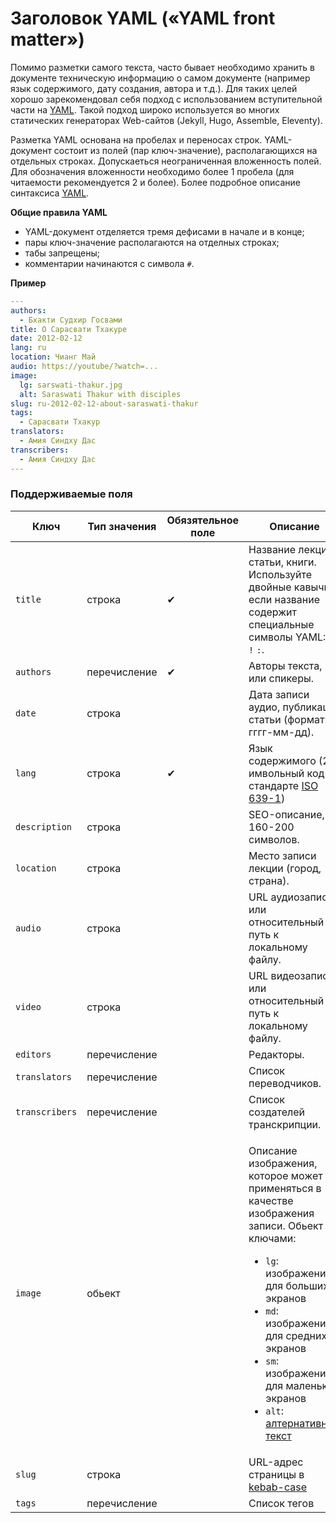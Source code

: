 # Заголовок YAML («YAML front matter»)

Помимо разметки самого текста, часто бывает необходимо хранить в документе техническую информацию о самом документе (например язык содержимого, дату создания, автора и т.д.). Для таких целей хорошо зарекомендовал себя подход с использованием вступительной части на [YAML](https://ru.wikipedia.org/wiki/YAML). Такой подход широко используется во многих статических генераторах Web-сайтов (Jekyll, Hugo, Assemble, Eleventy).

Разметка YAML основана на пробелах и переносах строк. YAML-документ состоит из полей (пар ключ-значение), располагающихся на отдельных строках. Допускаеться неограниченная вложенность полей. Для обозначения вложенности необходимо более 1 пробела (для читаемости рекомендуется 2 и более). Более подробное описание синтаксиса [YAML](https://www.cloudbees.com/blog/yaml-tutorial-everything-you-need-get-started).

**Общие правила YAML**

* YAML-документ отделяется тремя дефисами в начале и в конце;
* пары ключ-значение располагаются на отделных строках;
* табы запрещены;
* комментарии начинаются с символа `#`.

**Пример**

```yaml
---
authors: 
  - Бхакти Судхир Госвами
title: О Сарасвати Тхакуре
date: 2012-02-12
lang: ru
location: Чианг Май
audio: https://youtube/?watch=...
image: 
  lg: sarswati-thakur.jpg
  alt: Saraswati Thakur with disciples
slug: ru-2012-02-12-about-saraswati-thakur
tags:
  - Сарасвати Тхакур
translators:
  - Амия Синдху Дас
transcribers:
  - Амия Синдху Дас
---
```

### **Поддерживаемые поля**

<table><thead><tr><th>Ключ</th><th width="149">Тип значения</th><th width="190">Обязятельное поле</th><th>Описание</th></tr></thead><tbody><tr><td><code>title</code></td><td>строка</td><td>✔</td><td>Название лекции, статьи, книги. Используйте двойные кавычки если название содержит специальные символы YAML: <code>,</code> <code>!</code> <code>:</code>.</td></tr><tr><td><code>authors</code></td><td>перечисление</td><td>✔</td><td>Авторы текста, или спикеры.</td></tr><tr><td><code>date</code></td><td>строка</td><td></td><td>Дата записи аудио, публикации статьи (формат: гггг-мм-дд).</td></tr><tr><td><code>lang</code></td><td>строка</td><td>✔</td><td>Язык содержимого (2-имвольный код в стандарте <a href="https://en.wikipedia.org/wiki/List_of_ISO_639-1_codes">ISO 639-1</a>)</td></tr><tr><td><code>description</code></td><td>строка</td><td></td><td>SEO-описание, 160-200 символов.</td></tr><tr><td><code>location</code></td><td>строка</td><td></td><td>Место записи лекции (город, страна).</td></tr><tr><td><code>audio</code></td><td>строка</td><td></td><td>URL аудиозаписи, или относительный путь к локальному файлу.</td></tr><tr><td><code>video</code></td><td>строка</td><td></td><td>URL видеозаписи, или относительный путь к локальному файлу.</td></tr><tr><td><code>editors</code></td><td>перечисление</td><td></td><td>Редакторы.</td></tr><tr><td><code>translators</code></td><td>перечисление</td><td></td><td>Список переводчиков.</td></tr><tr><td><code>transcribers</code></td><td>перечисление</td><td></td><td>Список создателей транскрипции.</td></tr><tr><td><code>image</code></td><td>обьект</td><td></td><td><p>Описание изображения, которое может применяться в качестве изображения записи. Обьект с ключами:</p><ul><li><code>lg</code>: изображение для больших экранов</li><li><code>md</code>: изображение для средних экранов</li><li><code>sm</code>: изображение для маленьких экранов</li><li><code>alt</code>: <a href="https://htmlacademy.ru/blog/html/alt-text">алтернативный текст</a></li></ul></td></tr><tr><td><code>slug</code></td><td>строка</td><td></td><td>URL-адрес страницы в <a href="https://medium.com/@alivander/camel-pascal-snake-case-%D0%B8-%D0%B4%D1%80%D1%83%D0%B3%D0%B8%D0%B5-%D1%81%D1%82%D0%B8%D0%BB%D0%B8-%D0%BD%D0%B0%D0%BF%D0%B8%D1%81%D0%B0%D0%BD%D0%B8%D1%8F-288ec62ca0d0">kebab-case</a></td></tr><tr><td><code>tags</code></td><td>перечисление</td><td></td><td>Список тегов</td></tr></tbody></table>

